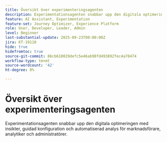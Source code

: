 ```yaml
---
title: Översikt över experimenteringsagenten
description: Experimentationsagenten snabbar upp den digitala optimeringen med insikter, guidad konfiguration och automatiserad analys för marknadsförare, analytiker och administratörer.
feature: AI Assistant, Experimentation
feature-set: Journey Optimizer, Experience Platform
role: User, Developer, Leader, Admin
level: Beginner
last-substantial-update: 2025-09-23T00:00:00Z
jira: KT-19110
hide: true
hidefromtoc: true
source-git-commit: 86cb610029defc5e46ab98fd493892fec4a78474
workflow-type: tm+mt
source-wordcount: '42'
ht-degree: 0%

---
```


# Översikt över experimenteringsagenten

Experimentationsagenten snabbar upp den digitala optimeringen med insikter, guidad konfiguration och automatiserad analys för marknadsförare, analytiker och administratörer.

<!-- For more information, see the [AI Assistant UI guide](https://experienceleague.adobe.com/en/docs/experience-platform/ai-assistant/ui-guide#use-discoverability).-->

